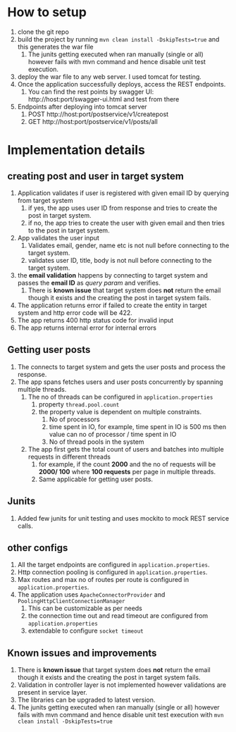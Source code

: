 # How to setup
1. clone the git repo
2. build the project by running `mvn clean install -DskipTests=true` and this generates the war file
   1. The junits getting executed when ran manually (single or all) however fails with mvn command and hence disable unit test execution.
3. deploy the war file to any web server. I used tomcat for testing.
4. Once the application successfully deploys, access the REST endpoints.
   1. You can find the rest points by swagger UI: http://host:port/swagger-ui.html and test from there
5. Endpoints after deploying into tomcat server
   1. POST http://host:port/postservice/v1/createpost
   2. GET http://host:port/postservice/v1/posts/all

# Implementation details
## creating post and user in target system
1. Application validates if user is registered with given email ID by querying from target system
   1. if yes, the app uses user ID from response and tries to create the post in target system.
   2. if no, the app tries to create the user with given email and then tries to the post in target system.
2. App validates the user input
   1. Validates email, gender, name etc is not null before connecting to the target system.
   2. validates user ID, title, body is not null before connecting to the target system.
3. the **email validation** happens by connecting to target system and passes the **email ID** as *query param* and verifies.
   1. There is **known issue** that target system does **not** return the email though it exists and the creating the post in target system fails.
4. The application returns error if failed to create the entity in target system and http error code will be 422.
5. The app returns 400 http status code for invalid input
6. The app returns internal error for internal errors


## Getting user posts
1. The connects to target system and gets the user posts and process the response.
2. The app spans fetches users and user posts concurrently by spanning multiple threads.
   1. The no of threads can be configured in `application.properties`
      1. property `thread.pool.count`
      2. the property value is dependent on multiple constraints. 
         1. No of processors
         2. time spent in IO, for example, time spent in IO is 500 ms then value can no of processor / time spent in IO
         3. No of thread pools in the system
   2. The app first gets the total count of users and batches into multiple requests in different threads
      1. for example, if the count **2000** and the no of requests will be **2000/ 100** where **100 requests** per page in multiple threads.
      2. Same applicable for getting user posts.

## Junits
1. Added few junits for unit testing and uses mockito to mock REST service calls.

## other configs
1. All the target endpoints are configured in `application.properties`.
2. Http connection pooling is configured in `application.properties`.
3. Max routes and max no of routes per route is configured in `application.properties`.
4. The application uses `ApacheConnectorProvider` and `PoolingHttpClientConnectionManager`
   1. This can be customizable as per needs
   2. the connection time out and read timeout are configured from `application.properties`
   3. extendable to configure `socket timeout`
## Known issues and improvements
1. There is **known issue** that target system does **not** return the email though it exists and the creating the post in target system fails.
2. Validation in controller layer is not implemented however validations are present in service layer.
3. The libraries can be upgraded to latest version. 
4. The junits getting executed when ran manually (single or all) however fails with mvn command and hence disable unit test execution with `mvn clean install -DskipTests=true`